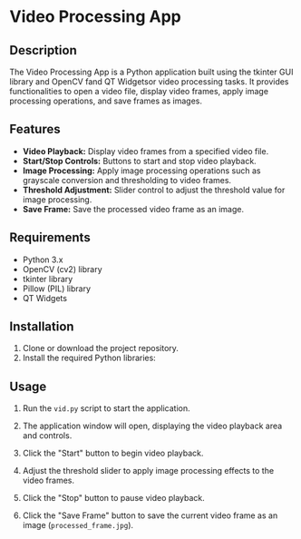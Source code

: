 # Video Processing App

## Description

The Video Processing App is a Python application built using the tkinter GUI library and OpenCV fand QT Widgetsor video processing tasks. It provides functionalities to open a video file, display video frames, apply image processing operations, and save frames as images.

## Features

- **Video Playback:** Display video frames from a specified video file.
- **Start/Stop Controls:** Buttons to start and stop video playback.
- **Image Processing:** Apply image processing operations such as grayscale conversion and thresholding to video frames.
- **Threshold Adjustment:** Slider control to adjust the threshold value for image processing.
- **Save Frame:** Save the processed video frame as an image.

## Requirements

- Python 3.x
- OpenCV (cv2) library
- tkinter library
- Pillow (PIL) library
- QT Widgets

## Installation

1. Clone or download the project repository.
2. Install the required Python libraries:




## Usage

1. Run the `vid.py` script to start the application.



2. The application window will open, displaying the video playback area and controls.
3. Click the "Start" button to begin video playback.
4. Adjust the threshold slider to apply image processing effects to the video frames.
5. Click the "Stop" button to pause video playback.
6. Click the "Save Frame" button to save the current video frame as an image (`processed_frame.jpg`).




